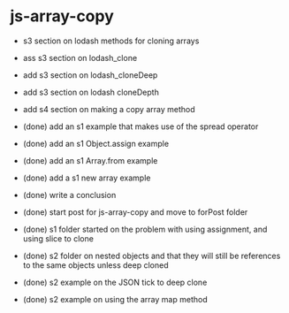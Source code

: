 # js-array-copy
* s3 section on lodash methods for cloning arrays
* ass s3 section on lodash_clone
* add s3 section on lodash_cloneDeep
* add s3 section on lodash cloneDepth
* add s4 section on making a copy array method


* (done) add an s1 example that makes use of the spread operator
* (done) add an s1 Object.assign example
* (done) add an s1 Array.from example
* (done) add a s1 new array example
* (done) write a conclusion
* (done) start post for js-array-copy and move to forPost folder
* (done) s1 folder started on the problem with using assignment, and using slice to clone
* (done) s2 folder on nested objects and that they will still be references to the same objects unless deep cloned
* (done) s2 example on the JSON tick to deep clone
* (done) s2 example on using the array map method
